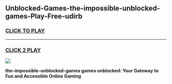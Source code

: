 
## Unblocked-Games-the-impossible-unblocked-games-Play-Free-udirb
<h3>
<a href="https://premium76.site?title=the-impossible-unblocked-games&ref=19M">CLICK TO PLAY</a></h3>
<hr>

<h3>
<a href="https://premium76.site?title=the-impossible-unblocked-games&ref=19M">CLICK 2 PLAY</a>
  
</h3>

<a href="https://premium76.site?title=the-impossible-unblocked-games&ref=19M"><img src="https://clearcache.store/games.png"></a>


**the-impossible-unblocked-games games unblocked: Your Gateway to Fun and Accessible Online Gaming**
